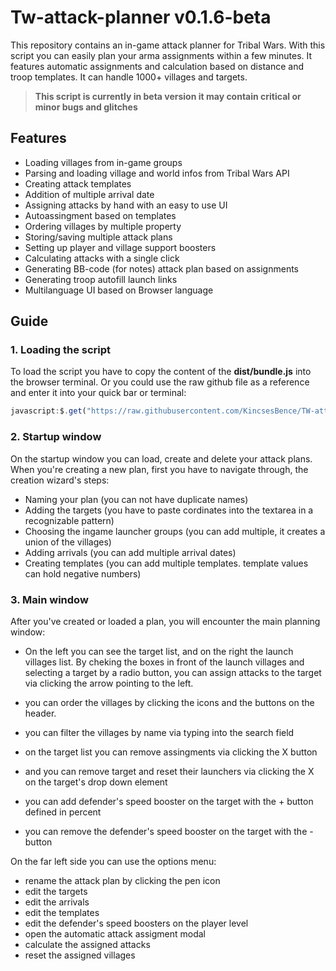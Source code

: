 # Tw-attack-planner v0.1.6-beta

This repository contains an in-game attack planner for Tribal Wars. With this script you can easily plan your arma assignments within a few minutes. It features automatic assignments and calculation based on distance and troop templates. It can handle 1000+ villages and targets.

>  **This script is currently in beta version it may contain critical or minor bugs and glitches**

## Features

- Loading villages from in-game groups
- Parsing and loading village and world infos from Tribal Wars API
- Creating attack templates
- Addition of multiple arrival date
- Assigning attacks by hand with an easy to use UI
- Autoassingment based on templates
- Ordering villages by multiple property
- Storing/saving multiple attack plans
- Setting up player and village support boosters
- Calculating attacks with a single click
- Generating BB-code (for notes) attack plan based on assignments
- Generating troop autofill launch links
- Multilanguage UI based on Browser language

## Guide

### 1. Loading the script

To load the script you have to copy the content of the **dist/bundle.js** into the browser terminal.
Or you could use the raw github file as a reference and enter it into your quick bar or terminal:

```js
javascript:$.get("https://raw.githubusercontent.com/KincsesBence/TW-attack-planner/main/dist/bundle.js", (r) => { Function(`${r}`)();}); void(0);
```

### 2. Startup window

On the startup window you can load, create and delete your attack plans. When you're creating a new plan, first you have to navigate through, the creation wizard's steps:

- Naming your plan (you can not have duplicate names)
- Adding the targets (you have to paste cordinates into the textarea in a recognizable pattern)
- Choosing the ingame launcher groups (you can add multiple, it creates a union of the villages)
- Adding arrivals (you can add multiple arrival dates)
- Creating templates (you can add multiple templates. template values can hold negative numbers)

### 3. Main window

After you've created or loaded a plan, you will encounter the main planning window:

- On the left you can see the target list, and on the right the launch
villages list. By cheking the boxes in front of the launch villages
and selecting a target by a radio button, you can assign attacks to
the target via clicking the arrow pointing to the left.

- you can order the villages by clicking the icons and the buttons on the header.
- you can filter the villages by name via typing into the search field
- on the target list you can remove assingments via clicking the X button
- and you can remove target and reset their launchers via clicking the X on the target's drop down element
- you can add defender's speed booster on the target with the + button defined in percent
- you can remove the defender's speed booster on the target with the - button

On the far left side you can use the options menu:

- rename the attack plan by clicking the pen icon
- edit the targets
- edit the arrivals
- edit the templates
- edit the defender's speed boosters on the player level
- open the automatic attack assigment modal
- calculate the assigned attacks
- reset the assigned villages
